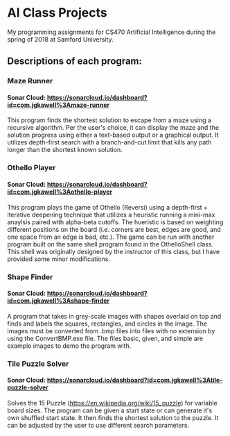 # AI Class Projects
My programming assignments for CS470 Artificial Intelligence during the spring of 2018 at Samford University.

## Descriptions of each program:

### Maze Runner
#### Sonar Cloud: https://sonarcloud.io/dashboard?id=com.jgkawell%3Amaze-runner
This program finds the shortest solution to escape from a maze using a recursive algorithm. Per the user's choice, it can display the maze and the solution progress using either a text-based output or a graphical output. It utilizes depth-first search with a branch-and-cut limit that kills any path longer than the shortest known solution.

### Othello Player
#### Sonar Cloud: https://sonarcloud.io/dashboard?id=com.jgkawell%3Aothello-player
This program plays the game of Othello (Reversi) using a depth-first + iterative deepening technique that utilizes a heuristic running a mini-max anaylsis paired with alpha-beta cutoffs. The hueristic is based on weighting different positions on the board (i.e. corners are best, edges are good, and one space from an edge is bad, etc.). The game can be run with another program built on the same shell program found in the OthelloShell class. This shell was originally designed by the instructor of this class, but I have provided some minor modifications.

### Shape Finder
#### Sonar Cloud: https://sonarcloud.io/dashboard?id=com.jgkawell%3Ashape-finder
A program that takes in grey-scale images with shapes overlaid on top and finds and labels the squares, rectangles, and circles in the image. The images must be converted from .bmp files into files with no extension by using the ConvertBMP.exe file. The files basic, given, and simple are example images to demo the program with.

### Tile Puzzle Solver
#### Sonar Cloud: https://sonarcloud.io/dashboard?id=com.jgkawell%3Atile-puzzle-solver
Solves the 15 Puzzle (https://en.wikipedia.org/wiki/15_puzzle) for variable board sizes. The program can be given a start state or can generate it's own shuffled start state. It then finds the shortest solution to the puzzle. It can be adjusted by the user to use different search parameters.
